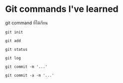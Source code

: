 # Git commands I've learned

git command ที่ได้เรียน 

`git init`

`git add`

`git status`

`git log`

`git commit -m '...'`

`git commit -a -m '...'` 
